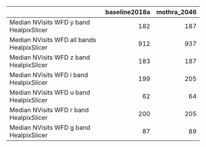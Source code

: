 |                                            |   baseline2018a |   mothra_2046 |
|:-------------------------------------------|----------------:|--------------:|
| Median NVisits WFD y band HealpixSlicer    |             182 |           187 |
| Median NVisits WFD all bands HealpixSlicer |             912 |           937 |
| Median NVisits WFD z band HealpixSlicer    |             183 |           187 |
| Median NVisits WFD i band HealpixSlicer    |             199 |           205 |
| Median NVisits WFD u band HealpixSlicer    |              62 |            64 |
| Median NVisits WFD r band HealpixSlicer    |             200 |           205 |
| Median NVisits WFD g band HealpixSlicer    |              87 |            89 |
